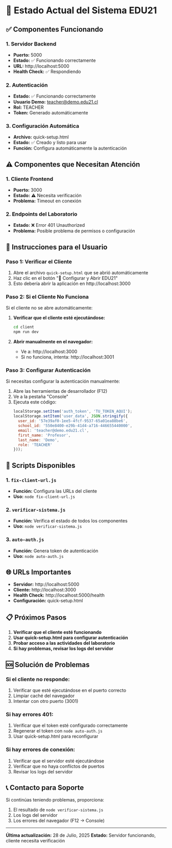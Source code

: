 # 🚀 Estado Actual del Sistema EDU21

## ✅ Componentes Funcionando

### 1. Servidor Backend
- **Puerto:** 5000
- **Estado:** ✅ Funcionando correctamente
- **URL:** http://localhost:5000
- **Health Check:** ✅ Respondiendo

### 2. Autenticación
- **Estado:** ✅ Funcionando correctamente
- **Usuario Demo:** teacher@demo.edu21.cl
- **Rol:** TEACHER
- **Token:** Generado automáticamente

### 3. Configuración Automática
- **Archivo:** quick-setup.html
- **Estado:** ✅ Creado y listo para usar
- **Función:** Configura automáticamente la autenticación

## ⚠️ Componentes que Necesitan Atención

### 1. Cliente Frontend
- **Puerto:** 3000
- **Estado:** ⚠️ Necesita verificación
- **Problema:** Timeout en conexión

### 2. Endpoints del Laboratorio
- **Estado:** ❌ Error 401 Unauthorized
- **Problema:** Posible problema de permisos o configuración

## 🎯 Instrucciones para el Usuario

### Paso 1: Verificar el Cliente
1. Abre el archivo `quick-setup.html` que se abrió automáticamente
2. Haz clic en el botón "🚀 Configurar y Abrir EDU21"
3. Esto debería abrir la aplicación en http://localhost:3000

### Paso 2: Si el Cliente No Funciona
Si el cliente no se abre automáticamente:

1. **Verificar que el cliente esté ejecutándose:**
   ```bash
   cd client
   npm run dev
   ```

2. **Abrir manualmente en el navegador:**
   - Ve a: http://localhost:3000
   - Si no funciona, intenta: http://localhost:3001

### Paso 3: Configurar Autenticación
Si necesitas configurar la autenticación manualmente:

1. Abre las herramientas de desarrollador (F12)
2. Ve a la pestaña "Console"
3. Ejecuta este código:
   ```javascript
   localStorage.setItem('auth_token', 'TU_TOKEN_AQUI');
   localStorage.setItem('user_data', JSON.stringify({
     user_id: '57e39af0-1ee5-4fcf-9537-65a01ea88be6',
     school_id: '550e8400-e29b-41d4-a716-446655440000',
     email: 'teacher@demo.edu21.cl',
     first_name: 'Profesor',
     last_name: 'Demo',
     role: 'TEACHER'
   }));
   ```

## 🔧 Scripts Disponibles

### 1. `fix-client-url.js`
- **Función:** Configura las URLs del cliente
- **Uso:** `node fix-client-url.js`

### 2. `verificar-sistema.js`
- **Función:** Verifica el estado de todos los componentes
- **Uso:** `node verificar-sistema.js`

### 3. `auto-auth.js`
- **Función:** Genera token de autenticación
- **Uso:** `node auto-auth.js`

## 🌐 URLs Importantes

- **Servidor:** http://localhost:5000
- **Cliente:** http://localhost:3000
- **Health Check:** http://localhost:5000/health
- **Configuración:** quick-setup.html

## 📋 Próximos Pasos

1. **Verificar que el cliente esté funcionando**
2. **Usar quick-setup.html para configurar autenticación**
3. **Probar acceso a las actividades del laboratorio**
4. **Si hay problemas, revisar los logs del servidor**

## 🆘 Solución de Problemas

### Si el cliente no responde:
1. Verificar que esté ejecutándose en el puerto correcto
2. Limpiar caché del navegador
3. Intentar con otro puerto (3001)

### Si hay errores 401:
1. Verificar que el token esté configurado correctamente
2. Regenerar el token con `node auto-auth.js`
3. Usar quick-setup.html para reconfigurar

### Si hay errores de conexión:
1. Verificar que el servidor esté ejecutándose
2. Verificar que no haya conflictos de puertos
3. Revisar los logs del servidor

## 📞 Contacto para Soporte

Si continúas teniendo problemas, proporciona:
1. El resultado de `node verificar-sistema.js`
2. Los logs del servidor
3. Los errores del navegador (F12 → Console)

---

**Última actualización:** 28 de Julio, 2025
**Estado:** Servidor funcionando, cliente necesita verificación 
